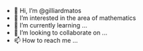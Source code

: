 - 👋 Hi, I’m @gilliardmatos
- 👀 I’m interested in the area of ​​mathematics
- 🌱 I’m currently learning ...
- 💞️ I’m looking to collaborate on ...
- 📫 How to reach me ...

<!---
gilliardmatos/gilliardmatos is a ✨ special ✨ repository because its `README.md` (this file) appears on your GitHub profile.
You can click the Preview link to take a look at your changes.
--->
